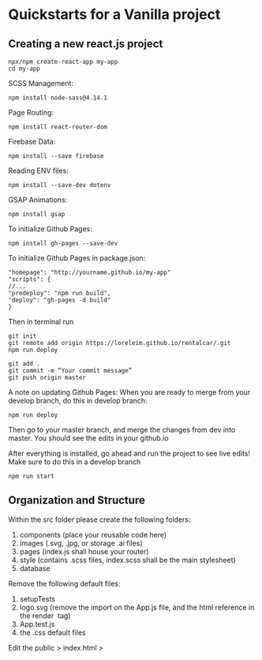 # Quickstarts for a Vanilla project

## Creating a new react.js project

```
npx/npm create-react-app my-app
cd my-app
```
SCSS Management:

```
npm install node-sass@4.14.1
```
Page Routing:
```
npm install react-router-dom
```
Firebase Data:
```
npm install --save firebase
```
Reading ENV files:
```
npm install --save-dev dotenv
```
GSAP Animations:
```
npm install gsap
```
To initialize Github Pages:
```
npm install gh-pages --save-dev
```
To initialize Github Pages in package.json: 
```
"homepage": "http://yourname.github.io/my-app"
"scripts": {
//...
"predeploy": "npm run build",
"deploy": "gh-pages -d build"
}
```
Then in terminal run 
```
git init
git remote add origin https://loreleim.github.io/rentalcar/.git
npm run deploy

```
```
git add .
git commit -m “Your commit message”
git push origin master
```
A note on updating Github Pages: When you are ready to merge from your develop branch, do this in develop branch: 
```
npm run deploy
```
Then go to your master branch, and merge the changes from dev into master.
You should see the edits in your github.io

After everything is installed, go ahead and run the project to see live edits! Make sure to do this in a develop branch
```
npm run start
```

## Organization and Structure

Within the src folder please create the following folders:

1. components (place your reusable code here)
2. images (.svg, .jpg, or storage .ai files)
3. pages (index.js shall house your router)
4. style (contains .scss files, index.scss shall be the main stylesheet)
5. database

Remove the following default files:

1. setupTests
2. logo.svg (remove the import on the App.js file, and the html reference in the render <img> tag)
3. App.test.js
4. the .css default files

Edit the public > index.html > <title> and <meta description content="">
  
## Add the Following Files

1. style > index.scss
2. style > variables.scss
3. pages > index.js
4. pages > home directory > index.js & index.module.scss
5. database > index.js

## database > index.js
```
class Database {
  constructor() {
    this.workData = {
      SketchArray: [
        {
          name: "CDL Mockups",
          medium: "Adobe XD",
          image: require("../images/cdlmockup-thumb.jpg"),
          link: "page",
          description: "this is a mockup for blank",
        },
        {
          name: "Envisioning Justice",
          medium: "Adobe XD",
          image: require("../images/cdlmockup-thumb.jpg"),
          link: "page",
          description: "this is a mockup for blank",
        },
        {
          name: "Print Dashboard",
          medium: "Post Its",
          image: require("../images/cdlmockup-thumb.jpg"),
          link: "page",
          description: "this is a mockup for blank",
        },
      ],
      UXArray: [
        {
          name: "The Bus Hawai'i",
          medium: "Case Study",
          image: require("../images/cdlmockup-thumb.jpg"),
          link: "page",
          description: "this is a mockup for blank",
        },
        {
          name: "Transit Data",
          medium: "Research",
          image: require("../images/cdlmockup-thumb.jpg"),
          link: "page",
          description: "this is a mockup for blank",
        },
      ],
      ProgArray: [
        {
          name: "Print Dashboard",
          medium: "React & Firebase",
          image: require("../images/cdlmockup-thumb.jpg"),
          link: "page",
          description: "this is a mockup for blank",
        },
        {
          name: "DaBus Hawai'i",
          medium: "React, Firebase & TheBus API",
          image: require("../images/cdlmockup-thumb.jpg"),
          link: "page",
          description: "this is a mockup for blank",
        },
        {
          name: "Passion to Purpose",
          medium: "React.js",
          image: require("../images/cdlmockup-thumb.jpg"),
          link: "page",
          description: "this is a mockup for blank",
        },
      ],
    };
    this.projects = {
      Featured: [
        {
          name: "Rebrand",
          collab: "Convergence Design Lab",
          image: require("../images/cdlmockup-thumb.jpg"),
          link: "page",
        },
        {
          name: "Passion to Purpose",
          collab: "Convergence Design Lab",
          image: require("../images/cdlmockup-thumb.jpg"),
          link: "page",
        },
        {
          name: "Equity Framework",
          collab: "Chicago Public Schools",
          image: require("../images/cdlmockup-thumb.jpg"),
          link: "page",
        },
        {
          name: "Da Bus",
          collab: "The Bus Hawai'i",
          image: require("../images/cdlmockup-thumb.jpg"),
          link: "page",
        },
        {
          name: "Nettiquette Game",
          collab: "Augmented Reality",
          image: require("../images/cdlmockup-thumb.jpg"),
          link: "page",
        },
      ],
    };
  }
}

const store = new Database();
export default store;
```

## style > index.scss

```
@import "./variables.scss";
@import url("https://use.typekit.net/mfe7wjt.css"); //the font you want to use
* {
  margin: 0;
  padding: 0;
  box-sizing: border-box;
}
```

## style > variables.scss

```
$primary: #00fff5;
$secondary: #ff5de0;
$color: #1e1e1e;
$color: #292929;
```

## home > index.js
```
import React from "react";
import style from "./index.module.scss";

class Home extends React.Component {

  constructor(props) {
    super();
    this.state = {
      string: "",
      int: 0,
      array: [],
      userInput: "",
    };
  }

  handleChange = (e) => {
    this.setState({ searchItem: e.target.value });
    console.log(this.state.searchItem);
  };

  render() {
    return (
      <body className={style.mainContainer}>
        <section>
          <h1>Hello</h1>

          <input
            type="text"
            name={"userInput"}
            onChange={this.handleChange}
          ></input>
          <label>Placeholder</label>
        </section>
      </body>
    );
  }
}

export default Home;
```

## home > index.module.scss
```
@import "../../style/variables.scss";

/*Media Queries*/
/* Larger than tablet (also point when grid becomes active) */
@media (min-width: 550px) {
}

/* Larger than tablet */
@media (min-width: 750px) {
}

/* Larger than desktop */
@media (min-width: 1000px) {
}

/* Larger than Desktop HD */
@media (min-width: 1200px) {
}

/* For TV Screens & Projectors */
@media (min-width: 2000px) {
}
```

## App.js
```
import React, { Component } from "react";
import {
  BrowserRouter as Router,
  Switch,
  Route,
  withRouter,
} from "react-router-dom";
import style from "./style/index.scss";
import Home from "./pages/home";

const App = withRouter(
  class App extends Component {
    constructor(props) {
      super(props);
      this.state = {
      };
    }

    render() {
      return (
        <div className={style.mainContainer}>
            <Switch>
              <Route path="/" exact component={Home}></Route>
            </Switch>
        </div>
      );
    }
  }
);

class RoutedApp extends Component {
  render() {
    return (
      <Router basename="/printerapi">
        <App />
      </Router>
    );
  }
}

export default RoutedApp;
```

## database folder > firebase.js
```
import firebase from "firebase";

const config = {
    apiKey: process.env.REACT_APP_API_KEY,
    authDomain: process.env.REACT_APP_AUTH_DOMAIN,
    databaseURL: process.env.REACT_APP_DATABASE_URL,
    projectId: process.env.REACT_APP_PROJECT_ID,
    storageBucket: process.env.REACT_APP_STORAGE_BUCKET,
    messagingSenderId: process.env.REACT_APP_MESSAGING_SENDER_ID,
    appId: process.env.REACT_APP_APP_ID
};

firebase.initializeApp(config);
export default firebase;
```
## Maps for local arrays 
```
{this.state.todo.map((item) => (<div key={item}>{item}</div>))}
```

## Submitting Forms 
```
  submit = (e) => {
    e.preventDefault();
    document.getElementById("todo").value = "";
    if (!this.state.userInput) {
      this.setState({ showError: true });
    } else {
      this.setState({
        showError: false,
        todo: [...this.state.todo, this.state.userInput],
      });
    }
  };
```

